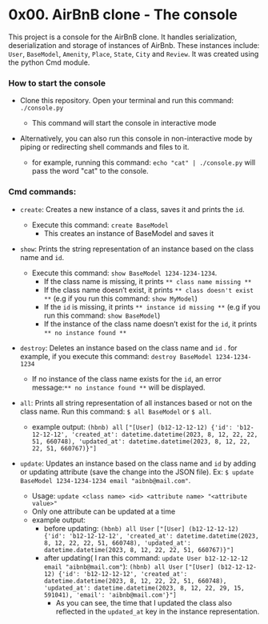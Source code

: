 # 0x00. AirBnB clone - The console

This project is a console for the AirBnB clone. It handles serialization, deserialization and storage of instances of AirBnb.
These instances include: `User`, `BaseModel`, `Amenity`, `Place`, `State`, `City` and `Review`.
It was created using the python Cmd module.
### How to start the console

- Clone this repository. Open your terminal and run this command: `./console.py`
	- This command will start the console in interactive mode


- Alternatively, you can also run this console in non-interactive mode by piping or redirecting shell commands and files to it.
	- for example, running this command: `echo "cat" | ./console.py` will pass the word "cat" to the console.


### Cmd commands:
-   `create`: Creates a new instance of  a class, saves it and prints the `id`.
	- Execute this command: `create BaseModel`
		 - This creates  an instance of BaseModel and saves it

-   `show`: Prints the string representation of an instance based on the class name and `id`.
	- Execute this command: `show BaseModel 1234-1234-1234`.
	    -   If the class name is missing, it prints `** class name missing **`
	    -   If the class name doesn’t exist, it prints `** class doesn't exist **` (e.g if you run this command: `show MyModel`)
	    -   If the `id` is missing, it prints `** instance id missing **` (e.g if you run this command: `show BaseModel`)
	    -   If the instance of the class name doesn’t exist for the `id`, it prints `** no instance found **`
-   `destroy`: Deletes an instance based on the class name and `id` . 	for example, if you execute this command: `destroy BaseModel 1234-1234-1234`
    -   If no instance of the class name exists for the `id`, an error message:`** no instance found **` will be displayed.
-   `all`: Prints all string representation of all instances based or not on the class name. Run this command: `$ all BaseModel` or `$ all`.
	- example output:
 ```(hbnb) all```
```["[User] (b12-12-12-12) {'id': 'b12-12-12-12', 'created_at': datetime.datetime(2023, 8, 12, 22, 22, 51, 660748), 'updated_at': datetime.datetime(2023, 8, 12, 22, 22, 51, 660767)}"]```


-   `update`: Updates an instance based on the class name and `id` by adding or updating attribute (save the change into the JSON file). Ex: `$ update BaseModel 1234-1234-1234 email "aibnb@mail.com"`.
    -   Usage: `update <class name> <id> <attribute name> "<attribute value>"`
    -   Only one attribute can be updated at a time
    - example output:
	    - before updating:
```(hbnb) all User```
```["[User] (b12-12-12-12) {'id': 'b12-12-12-12', 'created_at': datetime.datetime(2023, 8, 12, 22, 22, 51, 660748), 'updated_at': datetime.datetime(2023, 8, 12, 22, 22, 51, 660767)}"]```
		- after updating( I ran this command:  `update User b12-12-12-12 email "aibnb@mail.com"`):
	```(hbnb) all User```
	```["[User] (b12-12-12-12) {'id': 'b12-12-12-12', 'created_at': datetime.datetime(2023, 8, 12, 22, 22, 51, 660748), 'updated_at': datetime.datetime(2023, 8, 12, 22, 29, 15, 591041), 'email': 'aibnb@mail.com'}"]```
			- As you can see, the time that I updated the class also reflected in the `updated_at` key in the instance representation.


